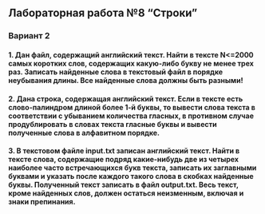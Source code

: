 ## Лабораторная работа №8 “Строки”


### Вариант 2

#### 1. 	Дан файл, содержащий английский текст. Найти в тексте N<=2000 самых коротких слов, содержащих какую-либо букву не менее трех раз. Записать найденные слова в текстовый файл в порядке неубывания длины. Все найденные слова должны быть разными!
 
#### 2. 	Дана строка, содержащая английский текст. Если в тексте есть слово-палиндром длиной более 1-й буквы, то вывести слова текста в    соответствии с убыванием количества гласных, в противном случае пpодублиpовать в словах текста гласные буквы и вывести   полученные слова в алфавитном поpядке.

#### 3. В текстовом файле input.txt записан английский текст. Найти в тексте слова, содержащие подряд какие-нибудь две из четырех наиболее часто встречающихся букв текста, записать их заглавными буквами и указать после каждого такого слова в скобках найденные буквы. Полученный текст записать в файл output.txt. Весь текст, кроме найденных слов, должен остаться неизменным, включая и знаки препинания.
